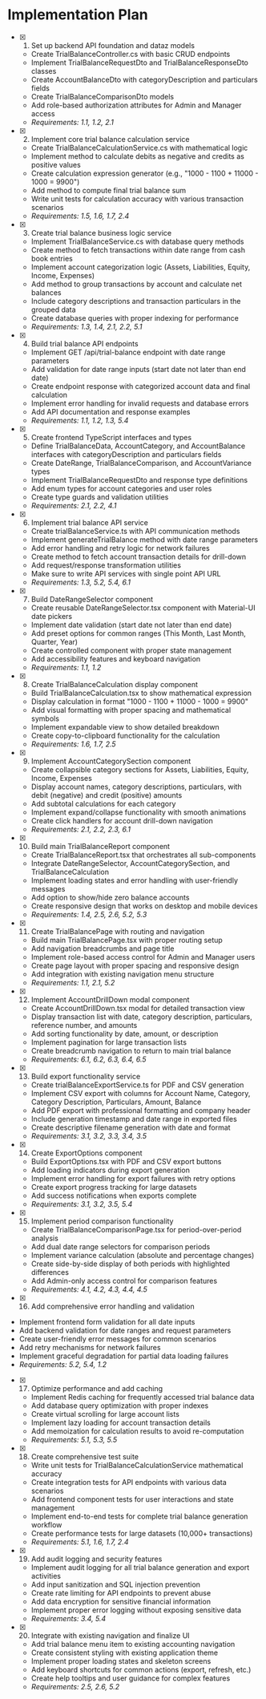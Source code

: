 # Implementation Plan

- [x] 1. Set up backend API foundation and dataz models





  - Create TrialBalanceController.cs with basic CRUD endpoints
  - Implement TrialBalanceRequestDto and TrialBalanceResponseDto classes
  - Create AccountBalanceDto with categoryDescription and particulars fields
  - Create TrialBalanceComparisonDto models
  - Add role-based authorization attributes for Admin and Manager access
  - _Requirements: 1.1, 1.2, 2.1_

- [x] 2. Implement core trial balance calculation service





  - Create TrialBalanceCalculationService.cs with mathematical logic
  - Implement method to calculate debits as negative and credits as positive values
  - Create calculation expression generator (e.g., "1000 - 1100 + 11000 - 1000 = 9900")
  - Add method to compute final trial balance sum
  - Write unit tests for calculation accuracy with various transaction scenarios
  - _Requirements: 1.5, 1.6, 1.7, 2.4_

- [x] 3. Create trial balance business logic service






  - Implement TrialBalanceService.cs with database query methods
  - Create method to fetch transactions within date range from cash book entries
  - Implement account categorization logic (Assets, Liabilities, Equity, Income, Expenses)
  - Add method to group transactions by account and calculate net balances
  - Include category descriptions and transaction particulars in the grouped data
  - Create database queries with proper indexing for performance
  - _Requirements: 1.3, 1.4, 2.1, 2.2, 5.1_

- [x] 4. Build trial balance API endpoints





  - Implement GET /api/trial-balance endpoint with date range parameters
  - Add validation for date range inputs (start date not later than end date)
  - Create endpoint response with categorized account data and final calculation
  - Implement error handling for invalid requests and database errors
  - Add API documentation and response examples
  - _Requirements: 1.1, 1.2, 1.3, 5.4_

- [x] 5. Create frontend TypeScript interfaces and types







  - Define TrialBalanceData, AccountCategory, and AccountBalance interfaces with categoryDescription and particulars fields
  - Create DateRange, TrialBalanceComparison, and AccountVariance types
  - Implement TrialBalanceRequestDto and response type definitions
  - Add enum types for account categories and user roles
  - Create type guards and validation utilities
  - _Requirements: 2.1, 2.2, 4.1_

- [x] 6. Implement trial balance API service





  - Create trialBalanceService.ts with API communication methods
  - Implement generateTrialBalance method with date range parameters
  - Add error handling and retry logic for network failures
  - Create method to fetch account transaction details for drill-down
  - Add request/response transformation utilities
  - Make sure to write API services with single point API URL
  - _Requirements: 1.3, 5.2, 5.4, 6.1_

- [x] 7. Build DateRangeSelector component





  - Create reusable DateRangeSelector.tsx component with Material-UI date pickers
  - Implement date validation (start date not later than end date)
  - Add preset options for common ranges (This Month, Last Month, Quarter, Year)
  - Create controlled component with proper state management
  - Add accessibility features and keyboard navigation
  - _Requirements: 1.1, 1.2_

- [x] 8. Create TrialBalanceCalculation display component





  - Build TrialBalanceCalculation.tsx to show mathematical expression
  - Display calculation in format "1000 - 1100 + 11000 - 1000 = 9900"
  - Add visual formatting with proper spacing and mathematical symbols
  - Implement expandable view to show detailed breakdown
  - Create copy-to-clipboard functionality for the calculation
  - _Requirements: 1.6, 1.7, 2.5_

- [x] 9. Implement AccountCategorySection component




  - Create collapsible category sections for Assets, Liabilities, Equity, Income, Expenses
  - Display account names, category descriptions, particulars, with debit (negative) and credit (positive) amounts
  - Add subtotal calculations for each category
  - Implement expand/collapse functionality with smooth animations
  - Create click handlers for account drill-down navigation
  - _Requirements: 2.1, 2.2, 2.3, 6.1_

- [x] 10. Build main TrialBalanceReport component





  - Create TrialBalanceReport.tsx that orchestrates all sub-components
  - Integrate DateRangeSelector, AccountCategorySection, and TrialBalanceCalculation
  - Implement loading states and error handling with user-friendly messages
  - Add option to show/hide zero balance accounts
  - Create responsive design that works on desktop and mobile devices
  - _Requirements: 1.4, 2.5, 2.6, 5.2, 5.3_

- [x] 11. Create TrialBalancePage with routing and navigation





  - Build main TrialBalancePage.tsx with proper routing setup
  - Add navigation breadcrumbs and page title
  - Implement role-based access control for Admin and Manager users
  - Create page layout with proper spacing and responsive design
  - Add integration with existing navigation menu structure
  - _Requirements: 1.1, 2.1, 5.2_

- [x] 12. Implement AccountDrillDown modal component





  - Create AccountDrillDown.tsx modal for detailed transaction view
  - Display transaction list with date, category description, particulars, reference number, and amounts
  - Add sorting functionality by date, amount, or description
  - Implement pagination for large transaction lists
  - Create breadcrumb navigation to return to main trial balance
  - _Requirements: 6.1, 6.2, 6.3, 6.4, 6.5_

- [x] 13. Build export functionality service




  - Create trialBalanceExportService.ts for PDF and CSV generation
  - Implement CSV export with columns for Account Name, Category, Category Description, Particulars, Amount, Balance
  - Add PDF export with professional formatting and company header
  - Include generation timestamp and date range in exported files
  - Create descriptive filename generation with date and format
  - _Requirements: 3.1, 3.2, 3.3, 3.4, 3.5_

- [x] 14. Create ExportOptions component




  - Build ExportOptions.tsx with PDF and CSV export buttons
  - Add loading indicators during export generation
  - Implement error handling for export failures with retry options
  - Create export progress tracking for large datasets
  - Add success notifications when exports complete
  - _Requirements: 3.1, 3.2, 3.5, 5.4_

- [x] 15. Implement period comparison functionality





  - Create TrialBalanceComparisonPage.tsx for period-over-period analysis
  - Add dual date range selectors for comparison periods
  - Implement variance calculation (absolute and percentage changes)
  - Create side-by-side display of both periods with highlighted differences
  - Add Admin-only access control for comparison features
  - _Requirements: 4.1, 4.2, 4.3, 4.4, 4.5_

 - [x] 16. Add comprehensive error handling and validation





  - Implement frontend form validation for all date inputs
  - Add backend validation for date ranges and request parameters
  - Create user-friendly error messages for common scenarios
  - Add retry mechanisms for network failures
  - Implement graceful degradation for partial data loading failures
  - _Requirements: 5.2, 5.4, 1.2_

- [x] 17. Optimize performance and add caching





  - Implement Redis caching for frequently accessed trial balance data
  - Add database query optimization with proper indexes
  - Create virtual scrolling for large account lists
  - Implement lazy loading for account transaction details
  - Add memoization for calculation results to avoid re-computation
  - _Requirements: 5.1, 5.3, 5.5_

- [x] 18. Create comprehensive test suite





  - Write unit tests for TrialBalanceCalculationService mathematical accuracy
  - Create integration tests for API endpoints with various data scenarios
  - Add frontend component tests for user interactions and state management
  - Implement end-to-end tests for complete trial balance generation workflow
  - Create performance tests for large datasets (10,000+ transactions)
  - _Requirements: 5.1, 1.6, 1.7, 2.4_

- [x] 19. Add audit logging and security features





  - Implement audit logging for all trial balance generation and export activities
  - Add input sanitization and SQL injection prevention
  - Create rate limiting for API endpoints to prevent abuse
  - Add data encryption for sensitive financial information
  - Implement proper error logging without exposing sensitive data
  - _Requirements: 3.4, 5.4_

- [x] 20. Integrate with existing navigation and finalize UI








  - Add trial balance menu item to existing accounting navigation
  - Create consistent styling with existing application theme
  - Implement proper loading states and skeleton screens
  - Add keyboard shortcuts for common actions (export, refresh, etc.)
  - Create help tooltips and user guidance for complex features
  - _Requirements: 2.5, 2.6, 5.2_